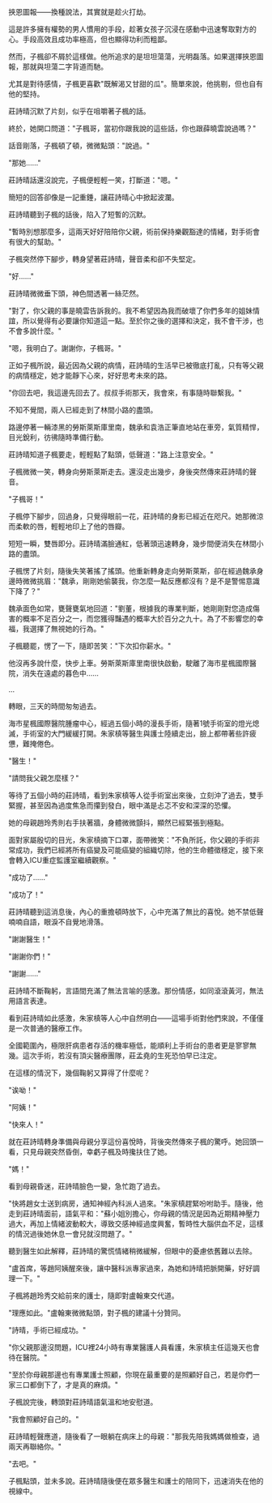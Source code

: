 

挾恩圖報——換種說法，其實就是趁火打劫。  

這是許多擁有權勢的男人慣用的手段，趁著女孩子沉浸在感動中迅速奪取對方的心。手段高效且成功率極高，但也顯得功利而粗鄙。  

然而，子楓卻不屑於這樣做。他所追求的是坦坦蕩蕩，光明磊落。如果選擇挾恩圖報，那就與坦蕩二字背道而馳。  

尤其是對待感情，子楓更喜歡"既解渴又甘甜的瓜"。簡單來說，他挑剔，但也自有他的堅持。  

莊詩晴沉默了片刻，似乎在咀嚼著子楓的話。  

終於，她開口問道："子楓哥，當初你跟我說的這些話，你也跟薛曉雲說過嗎？"  

話音剛落，子楓頓了頓，微微點頭："說過。"  

"那她……"  

莊詩晴話還沒說完，子楓便輕輕一笑，打斷道："嗯。"  

簡短的回答卻像是一記重錘，讓莊詩晴心中掀起波瀾。

莊詩晴聽到子楓的話後，陷入了短暫的沉默。  

"暫時別想那麼多，這兩天好好陪陪你父親，術前保持樂觀豁達的情緒，對手術會有很大的幫助。"  

子楓突然停下腳步，轉身望著莊詩晴，聲音柔和卻不失堅定。  

"好……"  

莊詩晴微微垂下頭，神色間透著一絲茫然。  

"對了，你父親的事是曉雲告訴我的。我不希望因為我而破壞了你們多年的姐妹情誼，所以覺得有必要讓你知道這一點。至於你之後的選擇和決定，我不會干涉，也不會多說什麼。"  

"嗯，我明白了。謝謝你，子楓哥。"  

正如子楓所說，最近因為父親的病情，莊詩晴的生活早已被徹底打亂，只有等父親的病情穩定，她才能靜下心來，好好思考未來的路。  

"你回去吧，我這邊先回去了。叔叔手術那天，我會來，有事隨時聯繫我。"  

不知不覺間，兩人已經走到了林間小路的盡頭。  

路邊停著一輛漆黑的勞斯萊斯庫里南，魏承和袁浩正筆直地站在車旁，氣質精悍，目光銳利，彷彿隨時準備行動。  

莊詩晴知道子楓要走，輕輕點了點頭，低聲道："路上注意安全。"  

子楓微微一笑，轉身向勞斯萊斯走去。還沒走出幾步，身後突然傳來莊詩晴的聲音。  

"子楓哥！"  

子楓停下腳步，回過身，只覺得眼前一花，莊詩晴的身影已經近在咫尺。她那微涼而柔軟的唇，輕輕地印上了他的唇瓣。  

短短一瞬，雙唇即分。莊詩晴滿臉通紅，低著頭迅速轉身，幾步間便消失在林間小路的盡頭。  

子楓愣了片刻，隨後失笑著搖了搖頭。他重新轉身走向勞斯萊斯，卻在經過魏承身邊時微微挑眉："魏承，剛剛她偷襲我，你怎麼一點反應都沒有？是不是警惕意識下降了？"  

魏承面色如常，甕聲甕氣地回道："劉董，根據我的專業判斷，她剛剛對您造成傷害的概率不足百分之一，而您獲得豔遇的概率大於百分之九十。為了不影響您的幸福，我選擇了無視她的行為。"  

子楓聽罷，愣了一下，隨即苦笑："下次扣你薪水。"  

他沒再多說什麼，快步上車。勞斯萊斯庫里南很快啟動，駛離了海市星楓國際醫院，消失在遠處的暮色中……

...

轉眼，三天的時間匆匆過去。  

海市星楓國際醫院腫瘤中心，經過五個小時的漫長手術，隨著1號手術室的燈光熄滅，手術室的大門緩緩打開。朱家槙等醫生與護士陸續走出，臉上都帶著些許疲憊，難掩倦色。  

"醫生！"  

"請問我父親怎麼樣？"  

等待了五個小時的莊詩晴，看到朱家槙等人從手術室出來後，立刻沖了過去，雙手緊握，甚至因為過度焦急而攥到發白，眼中滿是忐忑不安和深深的恐懼。  

她的母親趙玲秀則右手扶著牆，身體微微顫抖，顯然已經緊張到極點。  

面對家屬殷切的目光，朱家槙摘下口罩，面帶微笑："不負所託，你父親的手術非常成功，我們已經將所有癌變及可能癌變的組織切除，他的生命體徵穩定，接下來會轉入ICU重症監護室繼續觀察。"  

"成功了……"  

"成功了！"  

莊詩晴聽到這消息後，內心的重擔頓時放下，心中充滿了無比的喜悅。她不禁低聲喃喃自語，眼淚不自覺地滑落。  

"謝謝醫生！"  

"謝謝你們！"  

"謝謝……"  

莊詩晴不斷鞠躬，言語間充滿了無法言喻的感激。那份情感，如同滾滾黃河，無法用語言表達。  

看到莊詩晴如此感激，朱家槙等人心中自然明白——這場手術對他們來說，不僅僅是一次普通的醫療工作。  

全國範圍內，極限肝病患者存活的機率極低，能順利上手術台的患者更是寥寥無幾。這次手術，若沒有頂尖醫療團隊，莊孟堯的生死恐怕早已注定。  

在這樣的情況下，幾個鞠躬又算得了什麼呢？  

"诶呦！"  

"阿姨！"  

"快來人！"  

就在莊詩晴轉身準備與母親分享這份喜悅時，背後突然傳來子楓的驚呼。她回頭一看，只見母親突然昏倒，幸虧子楓及時攙扶住了她。  

"媽！"  

看到母親昏迷，莊詩晴臉色一變，急忙跑了過去。  

"快將趙女士送到病房，通知神經內科派人過來。"朱家槙趕緊吩咐助手。隨後，他走到莊詩晴面前，語氣平和："蘇小姐別擔心，你母親的情況是因為近期精神壓力過大，再加上情緒波動較大，導致交感神經過度興奮，暫時性大腦供血不足，這樣的情況過後她休息一會兒就沒問題了。"  

聽到醫生如此解釋，莊詩晴的驚慌情緒稍微緩解，但眼中的憂慮依舊難以去除。  

"盧首席，等趙阿姨醒來後，讓中醫科派專家過來，為她和詩晴把脈開藥，好好調理一下。"  

子楓將趙玲秀交給前來的護士，隨即對盧翰東交代道。  

"理應如此。"盧翰東微微點頭，對子楓的建議十分贊同。  

"詩晴，手術已經成功。"  

"你父親那邊沒問題，ICU裡24小時有專業醫護人員看護，朱家槙主任這幾天也會待在醫院。"  

"至於你母親那邊也有專業護士照顧，你現在最重要的是照顧好自己，若是你們一家三口都倒下了，才是真的麻煩。"  

子楓說完後，轉頭對莊詩晴語氣溫和地安慰道。  

"我會照顧好自己的。"  

莊詩晴輕聲應道，隨後看了一眼躺在病床上的母親："那我先陪我媽媽做檢查，過兩天再聯絡你。"  

"去吧。"  

子楓點頭，並未多說。莊詩晴隨後便在眾多醫生和護士的陪同下，迅速消失在他的視線中。  

